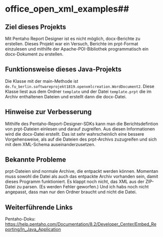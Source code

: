 # office_open_xml_examples##

## Ziel dieses Projekts
Mit Pentaho Report Designer ist es nicht möglich, docx-Berichte zu erstellen. Dieses Projekt war ein Versuch, Berichte im prpt-Format einzulesen und mithilfe der Apache-POI-Bibliothek programmatisch ein docx-Dokument zu erstellen.

## Funktionsweise dieses Java-Projekts
Die Klasse mit der main-Methode ist `de.fu_berlin.softwareprojekt1819.openxmlcreation.WordDocument2`.
Diese Klasse liest aus dem Ordner `template` und der Datei `template.prpt` die im Archiv enthaltenen Dateien und erstellt dann die docx-Datei.

## Hinweise zur Verbesserung
Mithilfe des Pentaho-Report-Designer-SDKs kann man die Berichtsdefintion von prpt-Dateien einlesen und darauf zugreifen. Aus diesen Informationen wird die docx-Datei erstellt. Das ist sehr wahrscheinlich eine bessere Vorgehensweise, als auf die Dateien des prpt-Archivs zuzugreifen und sich mit dem XML-Schema auseinanderzusetzen.

## Bekannte Probleme
prpt-Dateien sind normale Archive, die entpackt werden können. Momentan muss sowohl die Datei als auch das entpackte Archiv vorhanden sein, damit dieses Programm funktioniert. Es klappt noch nicht, das XML aus der ZIP-Datei zu parsen. (Es werden Fehler geworfen.) Und ich habs noch nicht angepasst, dass man nur den Ordner braucht und nicht die Datei.

## Weiterführende Links
Pentaho-Doku: https://help.pentaho.com/Documentation/8.2/Developer_Center/Embed_Reporting/In_Java_Application
